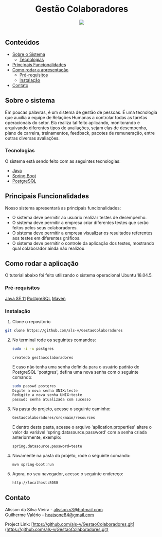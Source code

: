 <h1 align="center"> Gestão Colaboradores </h1>
<div align="center">
<a href="https://travis-ci.com/github/als-v/GestaoColaboradores/builds">
<img  src="https://travis-ci.com/als-v/GestaoColaboradores.svg?branch=master">
</a>
</div>
<br>


<!-- TABLE OF CONTENTS -->
## Conteúdos

* [Sobre o Sistema](#about-the-project)
  * [Tecnologias](#built-with)
* [Principais Funcionalidades](#features)
* [Como rodar a apresentação](#getting-started)
  * [Pré-requisitos](#prerequisites)
  * [Instalação](#installation)
* [Contato](#contact)



<!-- ABOUT THE PROJECT -->
## Sobre o sistema

Em poucas palavras, é um sistema de gestão de pessoas. É uma tecnologia que auxilia a equipe de Relações Humanas a controlar todas as tarefas operacionais do setor. Ela realiza tal feito aplicando, monitorando e arquivando diferentes tipos de avaliações, sejam elas de desempenho, plano de carreira, treinamentos, feedback, pacotes de remuneração, entre outras diversas avaliações.

### Tecnologias
O sistema está sendo feito com as seguintes tecnologias:
* [Java](https://www.java.com/)
* [Spring Boot](https://spring.io/projects/spring-boot)
* [PostgreSQL](https://www.postgresql.org/download/)


<!-- FEATURES -->
## Principais Funcionalidades
Nosso sistema apresentará as principais funcionalidades:
* O sistema deve permitir ao usuário realizar testes de desempenho.
* O sistema deve permitir a empresa criar diferentes testes que serão feitos pelos seus colaboradores.
* O sistema deve permitir a empresa visualizar os resultados referentes aos testes em diferentes gráficos.
* O sistema deve permitir o controle da aplicação dos testes, mostrando qual colaborador ainda não realizou.


<!-- GETTING STARTED -->
## Como rodar a aplicação

O tutorial abaixo foi feito utilizando o sistema operacional Ubuntu 18.04.5.

### Pré-requisitos

[Java SE 11](https://www.oracle.com/java/technologies/javase-downloads.html)
[PostgreSQL](https://www.postgresql.org/download/)
[Maven](https://maven.apache.org/)

### Instalação

1. Clone o repositorio
```sh
git clone https://github.com/als-v/GestaoColaboradores
```
2. No terminal rode os seguintes comandos:
	```sh
	sudo -i -u postgres
	```
	```sh
	createdb gestaocolaboradores
	```
	E caso não tenha uma senha definida para o usuário padrão do PostgreSQL 'postgres', defina uma nova senha com o seguinte comando:
	```sh
	sudo passwd postgres
	Digite a nova senha UNIX:teste
	Redigite a nova senha UNIX:teste
	passwd: senha atualizada com sucesso
	```
3. Na pasta do projeto, acesse o seguinte caminho: 
	```sh
	GestaoColaboradores/src/main/resources
	```
	E dentro desta pasta, acesse o arquivo 'aplication.properties' altere o valor da variável 'spring.datasource.password' com a senha criada anteriormente, exemplo:
	```sh
	spring.datasource.password=teste
	```
4. Novamente na pasta do projeto, rode o seguinte comando:
	```sh
	mvn spring-boot:run
	```
5. Agora, no seu navegador, acesse o seguinte endereço:	
	```sh	
	http://localhost:8080	
	```
<!-- USAGE EXAMPLES 
## Exemplo de uso
Colocar imagens aqui
-->
<!-- CONTACT -->
## Contato

Alisson da Silva Vieira - alisson.v3@hotmail.com  
Guilherme Valério - heatsone84@gmail.com

Project Link: [https://github.com/als-v/GestaoColaboradores.git](https://github.com/als-v/GestaoColaboradores.git)



